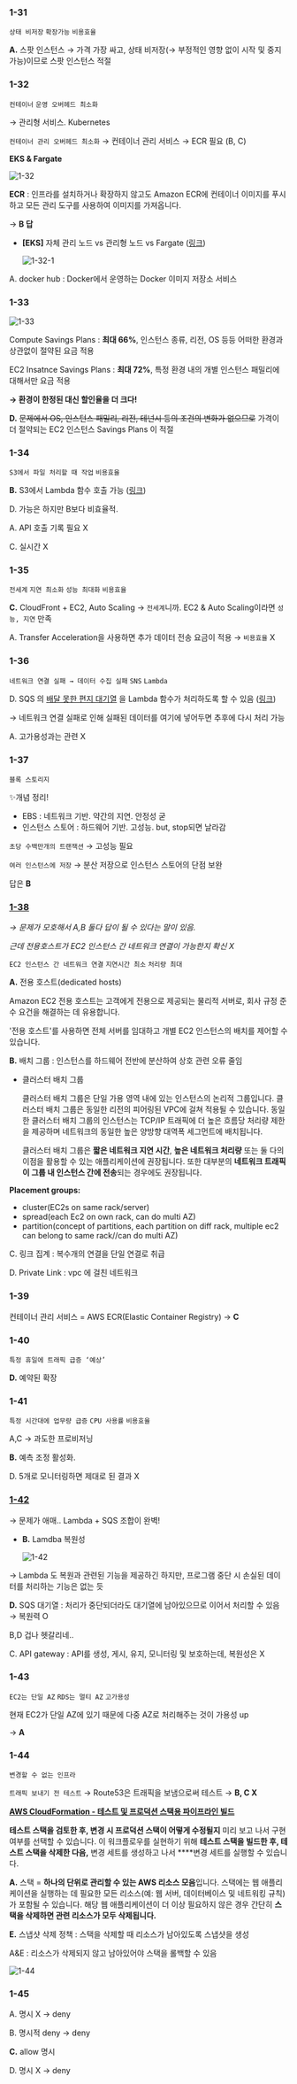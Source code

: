### 1-31

`상태 비저장` `확장가능` `비용효율`

**A.** 스팟 인스턴스 → 가격 가장 싸고, 상태 비저장(→ 부정적인 영향 없이 시작 및 중지 가능)이므로 스팟 인스턴스 적절


### 1-32

`컨테이너` `운영 오버헤드 최소화` 

→ 관리형 서비스. Kubernetes 

`컨테이너 관리 오버헤드 최소화` → 컨테이너 관리 서비스 → ECR 필요 (B, C)

**EKS & Fargate**

![1-32](https://user-images.githubusercontent.com/70079416/185485506-a708c6b8-e3be-487e-883f-5609035a6b03.png)

**ECR** : 인프라를 설치하거나 확장하지 않고도 Amazon ECR에 컨테이너 이미지를 푸시하고 모든 관리 도구를 사용하여 이미지를 가져옵니다.

→ **B 답**

- **[EKS]** 자체 관리 노드 vs 관리형 노드 vs Fargate ([링크](https://rainbound.tistory.com/179))
    
    ![1-32-1](https://user-images.githubusercontent.com/70079416/185485502-c376f878-941b-4027-9987-d44245ea3a39.png)
    

A. docker hub : Docker에서 운영하는 Docker 이미지 저장소 서비스


### 1-33

![1-33](https://user-images.githubusercontent.com/70079416/185485498-4b3bd773-7078-49fa-bdf3-93615a33b1ae.png)

Compute Savings Plans : **최대 66%**, 인스턴스 종류, 리전, OS 등등 어떠한 환경과 상관없이 절약된 요금 적용

EC2 Insatnce Savings Plans : **최대 72%**, 특정 환경 내의 개별 인스턴스 패밀리에 대해서만 요금 적용

**→ 환경이 한정된 대신 할인율을 더 크다!**

**D.** ~~문제에서 OS, 인스턴스 패밀리, 리전, 테넌시 등의 조건의 변화가 없으므로~~ 가격이 더 절약되는 EC2 인스턴스 Savings Plans 이 적절


### 1-34

`S3에서 파일 처리할 때 작업` `비용효율`

**B.** S3에서 Lambda 함수 호출 가능 ([링크](https://docs.aws.amazon.com/ko_kr/lambda/latest/dg/with-s3.html))

D. 가능은 하지만 B보다 비효율적. 

A. API 호출 기록 필요 X

C. 실시간 X


### 1-35

`전세계` `지연 최소화` `성능 최대화` `비용효율`

**C.** CloudFront + EC2, Auto Scaling → `전세계`니까. EC2 & Auto Scaling이라면 `성능, 지연` 만족

A. Transfer Acceleration을 사용하면 추가 데이터 전송 요금이 적용 → `비용효율` X 


### 1-36

`네트워크 연결 실패 → 데이터 수집 실패` `SNS` `Lambda`

D. SQS 의 [배달 못한 편지 대기열](https://docs.aws.amazon.com/ko_kr/AWSSimpleQueueService/latest/SQSDeveloperGuide/sqs-dead-letter-queues.html) 을 Lambda 함수가 처리하도록 할 수 있음 ([링크](https://aws.amazon.com/ko/premiumsupport/knowledge-center/lambda-retrying-valid-sqs-messages/))

→ 네트워크 연결 실패로 인해 실패된 데이터를 여기에 넣어두면 추후에 다시 처리 가능

A. 고가용성과는 관련 X


### 1-37

`블록 스토리지` 

✨개념 정리! 

- EBS : 네트워크 기반. 약간의 지연. 안정성 굳
- 인스턴스 스토어 : 하드웨어 기반. 고성능. but, stop되면 날라감

`초당 수백만개의 트랜잭션` → 고성능 필요

`여러 인스턴스에 저장` → 분산 저장으로 인스턴스 스토어의 단점 보완

답은 **B**


### [1-38](https://www.examtopics.com/discussions/amazon/view/61077-exam-aws-certified-solutions-architect-associate-saa-c02/)

*→ 문제가 모호해서 A,B 둘다 답이 될 수 있다는 말이 있음.* 

*근데 전용호스트가 EC2 인스턴스 간 네트워크 연결이 가능한지 확신 X*

`EC2 인스턴스 간 네트워크 연결` `지연시간 최소` `처리량 최대`

**A.** 전용 호스트(dedicated hosts) 

Amazon EC2 전용 호스트는 고객에게 전용으로 제공되는 물리적 서버로, 회사 규정 준수 요건을 해결하는 데 유용합니다.

'전용 호스트'를 사용하면 전체 서버를 임대하고 개별 EC2 인스턴스의 배치를 제어할 수 있습니다.

**B.** 배치 그룹 : 인스턴스를 하드웨어 전반에 분산하여 상호 관련 오류 줄임

- 클러스터 배치 그룹
    
    클러스터 배치 그룹은 단일 가용 영역 내에 있는 인스턴스의 논리적 그룹입니다. 클러스터 배치 그룹은 동일한 리전의 피어링된 VPC에 걸쳐 적용될 수 있습니다. 동일한 클러스터 배치 그룹의 인스턴스는 TCP/IP 트래픽에 더 높은 흐름당 처리량 제한을 제공하며 네트워크의 동일한 높은 양방향 대역폭 세그먼트에 배치됩니다.
    
    클러스터 배치 그룹은 **짧은 네트워크 지연 시간**, **높은 네트워크 처리량** 또는 둘 다의 이점을 활용할 수 있는 애플리케이션에 권장됩니다. 또한 대부분의 **네트워크 트래픽이 그룹 내 인스턴스 간에 전송**되는 경우에도 권장됩니다.
    

**Placement groups:**

- cluster(EC2s on same rack/server)
- spread(each Ec2 on own rack, can do multi AZ)
- partition(concept of partitions, each partition on diff rack, multiple ec2 can belong to same rack//can do multi AZ)

C. 링크 집계 : 복수개의 연결을 단일 연결로 취급

D. Private Link : vpc 에 걸친 네트워크


### 1-39

컨테이너 관리 서비스 = AWS ECR(Elastic Container Registry) → **C**


### 1-40

`특정 휴일에 트래픽 급증 ‘예상’`

**D.** 예약된 확장 


### 1-41

`특정 시간대에 업무량 급증` `CPU 사용률` `비용효율`

A,C → 과도한 프로비저닝

**B.** 예측 조정 활성화. 

D. 5개로 모니터링하면 제대로 된 결과 X


### [1-42](https://www.examtopics.com/discussions/amazon/view/46506-exam-aws-certified-solutions-architect-associate-saa-c02/)

→ 문제가 애매.. Lambda + SQS 조합이 완벽!

- **B.** Lamdba 복원성
    
    ![1-42](https://user-images.githubusercontent.com/70079416/185485493-deaa47bb-6b63-4f02-9c4b-dd2818ec4429.png)
    

→ Lambda 도 복원과 관련된 기능을 제공하긴 하지만, 프로그램 중단 시 손실된 데이터를 처리하는 기능은 없는 듯

**D.** SQS 대기열 : 처리가 중단되더라도 대기열에 남아있으므로 이어서 처리할 수 있음 → 복원력 O

B,D 겁나 헷갈리네.. 

C. API gateway : API를 생성, 게시, 유지, 모니터링 및 보호하는데, 복원성은 X


### 1-43

`EC2는 단일 AZ` `RDS는 멀티 AZ` `고가용성`

현재 EC2가 단일 AZ에 있기 때문에 다중 AZ로 처리해주는 것이 가용성 up

→ **A**


### 1-44

`변경할 수 없는 인프라` 

`트래픽 보내기 전 테스트` → Route53은 트래픽을 보냄으로써 테스트 → **B, C X**

**[AWS CloudFormation - 테스트 및 프로덕션 스택용 파이프라인 빌드](https://docs.aws.amazon.com/ko_kr/AWSCloudFormation/latest/UserGuide/continuous-delivery-codepipeline-basic-walkthrough.html)**

**테스트 스택을 검토한 후, 변경 시 프로덕션 스택이 어떻게 수정될지** 미리 보고 나서 구현 여부를 선택할 수 있습니다. 이 워크플로우를 실현하기 위해 **테스트 스택을 빌드한 후, 테스트 스택을 삭제한 다음,** 변경 세트를 생성하고 나서 ****변경 세트를 실행할 수 있습니다.

**A.** 스택 = **하나의 단위로 관리할 수 있는 AWS 리소스 모음**입니다. 스택에는 웹 애플리케이션을 실행하는 데 필요한 모든 리소스(예: 웹 서버, 데이터베이스 및 네트워킹 규칙)가 포함될 수 있습니다. 해당 웹 애플리케이션이 더 이상 필요하지 않은 경우 간단히 **스택을 삭제하면 관련 리소스가 모두 삭제됩니다.**

**E.** 스냅샷 삭제 정책 : 스택을 삭제할 때 리소스가 남아있도록 스냅샷을 생성

A&E : 리소스가 삭제되지 않고 남아있어야 스택을 롤백할 수 있음

![1-44](https://user-images.githubusercontent.com/70079416/185485480-5ace9801-e546-40f2-b598-5287e9f72aa4.png)


### 1-45

A. 명시 X → deny

B. 명시적 deny → deny

**C.** allow 명시

D. 명시 X → deny